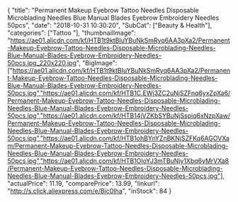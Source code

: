{
	"title": "Permanent Makeup Eyebrow Tattoo Needles Disposable Microblading Needles Blue Manual Blades Eyebrow Embroidery Needles 50pcs",
	"date": "2018-10-31 10:30:20",
	"SubCat": ["Beauty & Health"],
	"categories": ["Tattoo "],
	"thumbnailImage": "https://ae01.alicdn.com/kf/HTB1t9ktBIuYBuNkSmRyq6AA3pXa2/Permanent-Makeup-Eyebrow-Tattoo-Needles-Disposable-Microblading-Needles-Blue-Manual-Blades-Eyebrow-Embroidery-Needles-50pcs.jpg_220x220.jpg",
	"BigImage": ["https://ae01.alicdn.com/kf/HTB1t9ktBIuYBuNkSmRyq6AA3pXa2/Permanent-Makeup-Eyebrow-Tattoo-Needles-Disposable-Microblading-Needles-Blue-Manual-Blades-Eyebrow-Embroidery-Needles-50pcs.jpg","https://ae01.alicdn.com/kf/HTB1C.EWi3ZC2uNjSZFnq6yxZpXa6/Permanent-Makeup-Eyebrow-Tattoo-Needles-Disposable-Microblading-Needles-Blue-Manual-Blades-Eyebrow-Embroidery-Needles-50pcs.jpg","https://ae01.alicdn.com/kf/HTB14jVZKbSYBuNjSspiq6xNzpXaw/Permanent-Makeup-Eyebrow-Tattoo-Needles-Disposable-Microblading-Needles-Blue-Manual-Blades-Eyebrow-Embroidery-Needles-50pcs.jpg","https://ae01.alicdn.com/kf/HTB1ohBYnYZnBKNjSZFKq6AGOVXam/Permanent-Makeup-Eyebrow-Tattoo-Needles-Disposable-Microblading-Needles-Blue-Manual-Blades-Eyebrow-Embroidery-Needles-50pcs.jpg","https://ae01.alicdn.com/kf/HTB1OloYJ3mTBuNjy1Xbq6yMrVXa8/Permanent-Makeup-Eyebrow-Tattoo-Needles-Disposable-Microblading-Needles-Blue-Manual-Blades-Eyebrow-Embroidery-Needles-50pcs.jpg"],
	"actualPrice": 11.19,
	"comparePrice": 13.99,
	"linkurl": "http://s.click.aliexpress.com/e/Bjc0Iha",
	"inStock": 84
}
